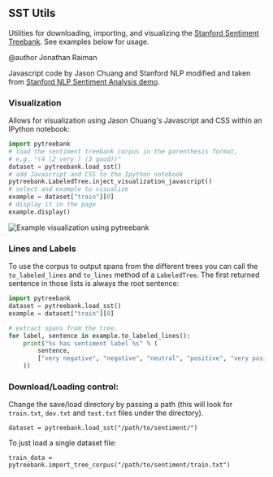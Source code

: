 SST Utils
---------

Utilities for downloading, importing, and visualizing the [Stanford Sentiment Treebank](http://nlp.stanford.edu/sentiment/treebank.html).
See examples below for usage.

@author Jonathan Raiman

Javascript code by Jason Chuang and Stanford NLP modified and taken from [Stanford NLP Sentiment Analysis demo](http://nlp.stanford.edu:8080/sentiment/rntnDemo.html).

### Visualization

Allows for visualization using Jason Chuang's Javascript and CSS within an IPython notebook:

```python
import pytreebank
# load the sentiment treebank corpus in the parenthesis format,
# e.g. "(4 (2 very ) (3 good))"
dataset = pytreebank.load_sst()
# add Javascript and CSS to the Ipython notebook
pytreebank.LabeledTree.inject_visualization_javascript()
# select and example to visualize
example = dataset["train"][0]
# display it in the page
example.display()
```

![Example visualization using pytreebank](visualization_example.png)

### Lines and Labels

To use the corpus to output spans from the different trees you can call the `to_labeled_lines` and `to_lines` method of a `LabeledTree`. The first returned sentence in those lists is always the root sentence:

```python
import pytreebank
dataset = pytreebank.load_sst()
example = dataset["train"][0]

# extract spans from the tree.
for label, sentence in example.to_labeled_lines():
	print("%s has sentiment label %s" % (
		sentence,
		["very negative", "negative", "neutral", "positive", "very positive"][label]
	))
```

### Download/Loading control:

Change the save/load directory by passing a path (this will look for
`train.txt`, `dev.txt` and `test.txt` files under the directory).

```
dataset = pytreebank.load_sst("/path/to/sentiment/")
```

To just load a single dataset file:

```
train_data = pytreebank.import_tree_corpus("/path/to/sentiment/train.txt")
```

